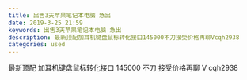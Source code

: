 ```yaml
---
title: 出售3天苹果笔记本电脑 急出
date: 2019-3-25 21:59
keywords: 出售3天苹果笔记本电脑 急出
description: 最新顶配加耳机键盘鼠标转化接口145000不刀接受价格再聊Vcqh2938
categories: used
---
```

<td class="t_f" id="postmessage_3307124">

最新顶配 加耳机键盘鼠标转化接口 145000 不刀 接受价格再聊 V cqh2938 <br/>
<img alt="" border="0" class="zoom" data-cf-modified-012aff87526fe1765e558fce-="" file="http://www.flw.ph/data/appbyme/upload/image/201903/25/yHiKLfAPOsNl.jpg" id="aimg_kh6uU" lazyloadthumb="1" onclick="" onmouseover="" src="http://www.flw.ph/data/appbyme/upload/image/201903/25/yHiKLfAPOsNl.jpg"/><br/>
<br/>
<img alt="" border="0" class="zoom" data-cf-modified-012aff87526fe1765e558fce-="" file="http://www.flw.ph/data/appbyme/upload/image/201903/25/JazLhZkqcO2r.jpg" id="aimg_iDzgZ" lazyloadthumb="1" onclick="" onmouseover="" src="http://www.flw.ph/data/appbyme/upload/image/201903/25/JazLhZkqcO2r.jpg"/><br/>
<br/>
</td>
